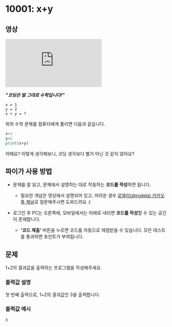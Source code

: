 # 10001: x+y

## 영상
<div class="video-wrapper">
  <iframe src="https://www.youtube.com/embed/MOcWYWMq2NE/?hl=ko&cc_lang_pref=ko&cc_load_policy=1" frameborder="0" allow="accelerometer; autoplay; clipboard-write; encrypted-media; gyroscope; picture-in-picture; web-share" allowfullscreen></iframe>
</div>

***"코딩은 말 그대로 수학입니다!"***
```
x = 1
y = 2
x + y = ?
```
위의 수학 문제를 컴퓨터에게 풀리면 다음과 같습니다.
```python
x=1
y=2
print(x+y)
```
어때요? 이렇게 생각해보니, 코딩 생각보다 별거 아닌 것 같지 않아요?

## 파이가 사용 방법
* 문제를 잘 읽고, 문제에서 설명하는 대로 작동하는 **코드를 작성**하면 됩니다.
  * 필요한 개념은 영상에서 설명되어 있고, 어려운 경우 [로델라(@rodela) 카카오톡 채널](http://pf.kakao.com/_xnUKNxj)로 질문해주시면 도와드려요 :)


* 로그인 후 PC는 오른쪽에, 모바일에서는 아래로 내리면 **코드를 작성**할 수 있는 공간이 존재합니다.
  * **'코드 제출'** 버튼을 누르면 코드를 자동으로 채점받을 수 있습니다. 모든 테스트를 통과하면 포인트가 부여됩니다.

## 문제
1+2의 결과값을 출력하는 프로그램을 작성해주세요.

### 출력값 설명
첫 번째 출력으로, 1+2의 결과값인 3을 출력합니다.

### 출력값 예시
```
3
```
